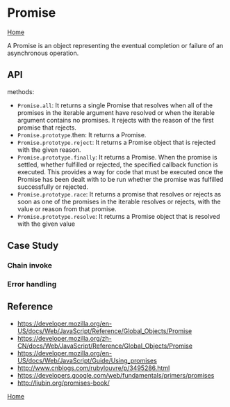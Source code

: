# Promise
[Home](README.md)

A Promise is an object representing the eventual completion or failure of an asynchronous operation.

## API
methods:
- `Promise.all`: It returns a single Promise that resolves when all of the promises in the iterable argument have resolved or when the iterable argument contains no promises. It rejects with the reason of the first promise that rejects.
- `Promise.prototype`.then: It returns a Promise.
- `Promise.prototype.reject`: It returns a Promise object that is rejected with the given reason.
- `Promise.prototype.finally`: It returns a Promise. When the promise is settled, whether fulfilled or rejected, the specified callback function is executed. This provides a way for code that must be executed once the Promise has been dealt with to be run whether the promise was fulfilled successfully or rejected.
- `Promise.prototype.race`: It returns a promise that resolves or rejects as soon as one of the promises in the iterable resolves or rejects, with the value or reason from that promise.
- `Promise.prototype.resolve`: It returns a Promise object that is resolved with the given value

## Case Study
### Chain invoke

### Error handling

###

## Reference
- https://developer.mozilla.org/en-US/docs/Web/JavaScript/Reference/Global_Objects/Promise
- https://developer.mozilla.org/zh-CN/docs/Web/JavaScript/Reference/Global_Objects/Promise
- https://developer.mozilla.org/en-US/docs/Web/JavaScript/Guide/Using_promises
- http://www.cnblogs.com/rubylouvre/p/3495286.html
- https://developers.google.com/web/fundamentals/primers/promises
- http://liubin.org/promises-book/

[Home](README.md)
